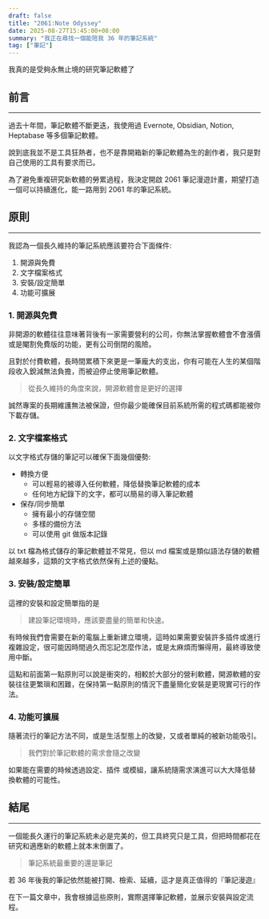 ```yaml
---
draft: false
title: "2061:Note Odyssey"
date: 2025-08-27T15:45:00+08:00
summary: "我正在尋找一個能陪我 36 年的筆記系統"
tag: ["筆記"]
---
```

我真的是受夠永無止境的研究筆記軟體了

## 前言

---

過去十年間，筆記軟體不斷更迭，我使用過 Evernote, Obsidian, Notion, Heptabase 等多個筆記軟體。

說到底我並不是工具狂熱者，也不是靠開箱新的筆記軟體為生的創作者，我只是對自己使用的工具有要求而已。

為了避免重複研究新軟體的勞累過程，我決定開啟 2061 筆記漫遊計畫，期望打造一個可以持續進化，能一路用到 2061 年的筆記系統。

## 原則

---

我認為一個長久維持的筆記系統應該要符合下面條件:

1. 開源與免費
2. 文字檔案格式
3. 安裝/設定簡單
4. 功能可擴展

### 1. 開源與免費

非開源的軟體往往意味著背後有一家需要營利的公司，你無法掌握軟體會不會漲價或是閹割免費版的功能，更有公司倒閉的風險。

且對於付費軟體，長時間累積下來更是一筆龐大的支出，你有可能在人生的某個階段收入銳減無法負擔，而被迫停止使用筆記軟體。

> 從長久維持的角度來說，開源軟體會是更好的選擇

誠然專案的長期維護無法被保證，但你最少能確保目前系統所需的程式碼都能被你下載存儲。

### 2. 文字檔案格式

以文字格式存儲的筆記可以確保下面幾個優勢:

- 轉換方便
  - 可以輕易的被導入任何軟體，降低替換筆記軟體的成本
  - 任何地方紀錄下的文字，都可以簡易的導入筆記軟體
- 保存/同步簡單
  - 擁有最小的存儲空間
  - 多樣的備份方法
  - 可以使用 git 做版本記錄

以 txt 檔為格式儲存的筆記軟體並不常見，但以 md 檔案或是類似語法存儲的軟體越來越多，這類的文字格式依然保有上述的優點。

### 3. 安裝/設定簡單

這裡的安裝和設定簡單指的是

> 建設筆記環境時，應該要盡量的簡單和快速。

有時候我們會需要在新的電腦上重新建立環境，這時如果需要安裝許多插件或進行複雜設定，很可能因時間過久而忘記怎麼作法，或是太麻煩而懶得用，最終導致使用中斷。

這點和前面第一點原則可以說是衝突的，相較於大部分的營利軟體，開源軟體的安裝往往更繁瑣和困難，在保持第一點原則的情況下盡量簡化安裝是更現實可行的作法。

### 4. 功能可擴展

隨著流行的筆記方法不同，或是生活型態上的改變，又或者單純的被新功能吸引。

> 我們對於筆記軟體的需求會隨之改變

如果能在需要的時候透過設定、插件 或模組，讓系統隨需求演進可以大大降低替換軟體的可能性。

## 結尾

---

一個能長久運行的筆記系統未必是完美的，但工具終究只是工具，但把時間都花在研究和適應新的軟體上就本末倒置了。

> 筆記系統最重要的還是筆記

若 36 年後我的筆記依然能被打開、檢索、延續，這才是真正值得的『筆記漫遊』

在下一篇文章中，我會根據這些原則，實際選擇筆記軟體，並展示安裝與設定流程。
